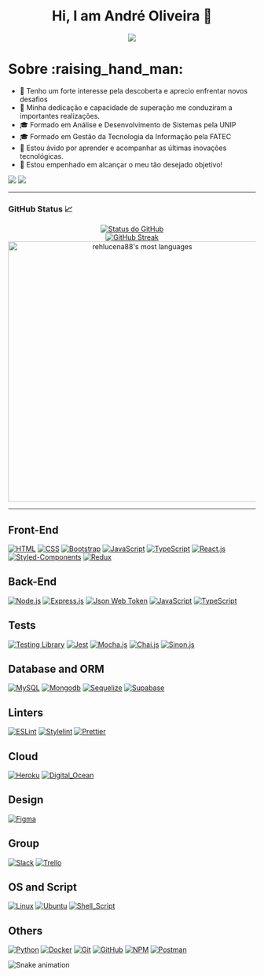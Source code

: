 <h1 align="center">Hi, I am André Oliveira 👋</h1>

<p align="center">
  <a href="#">
    <img src="https://komarev.com/ghpvc/?username=dre-oliveira&color=blueviolet&label=👀+Profile+views">
  </a>
</p>

<h1>Sobre :raising_hand_man:</h1>

- 🏁 Tenho um forte interesse pela descoberta e aprecio enfrentar novos desafios
- 🏅 Minha dedicação e capacidade de superação me conduziram a importantes realizações.
- 🎓 Formado em Análise e Desenvolvimento de Sistemas pela UNIP
- 🎓 Formado em Gestão da Tecnologia da Informação pela FATEC
- 🧠 Estou ávido por aprender e acompanhar as últimas inovações tecnológicas.
- 💼 Estou empenhado em alcançar o meu tão desejado objetivo!

<p>
  <a href="hhttps://www.linkedin.com/in/dreoliveira"><img src="https://img.shields.io/badge/-LinkedIn-%230077B5?style=for-the-badge&logo=linkedin&logoColor=white" target="_blank"></a>
  <a href="mailto:work.dreoliveira@gmail.com"><img src="https://img.shields.io/badge/Gmail-D14836?style=for-the-badge&logo=gmail&logoColor=white" target="_blank"></a>
</p>


<hr>

<h3 align="left">GitHub Status 📈</h3>

<p align="center">
  <a href="#">
    <img alt="Status do GitHub" src="https://github-readme-stats-sigma-five.vercel.app/api?username=dre-oliveira&show_icons=true&theme=react">
  </a>
  <br />
  <a href="#">
    <img alt="GitHub Streak" src="https://github-readme-streak-stats.herokuapp.com/?user=dre-oliveira&theme=react">
  </a>
  <img width="530em" src="https://github-readme-stats.vercel.app/api/top-langs/?username=dre-oliveira&layout=compact&theme=react" alt="rehlucena88's most languages"/>
</p>

<hr>

<h2 align="left">Front-End</h2>

[![HTML][HTML-card]][HTML-url]
[![CSS][CSS-card]][CSS-url]
[![Bootstrap][Bootstrap-card]][Bootstrap-url]
[![JavaScript][JavaScript-card]][JavaScript-url]
[![TypeScript][TypeScript-card]][TypeScript-url]
[![React.js][React.js-card]][React.js-url]
[![Styled-Components][Styled-Components-card]][Styled-Components-url]
[![Redux][Redux-card]][Redux-url]

<h2 align="left">Back-End</h2>

[![Node.js][Node.js-card]][Node.js-url]
[![Express.js][Express.js-card]][Express.js-url]
[![Json Web Token][JWT-card]][JWT-url]
[![JavaScript][JavaScript-card]][JavaScript-url]
[![TypeScript][TypeScript-card]][TypeScript-url]

<h2 align="left">Tests</h2>

[![Testing Library][RTL-card]][RTL-url]
[![Jest][Jest-card]][Jest-url]
[![Mocha.js][Mocha.js-card]][Mocha.js-url]
[![Chai.js][Chai.js-card]][Chai.js-url]
[![Sinon.js][Sinon.js-card]][Sinon.js-url]

<h2 align="left">Database and ORM</h2>

[![MySQL][MySQL-card]][MySQL-url]
[![Mongodb][Mongodb-card]][Mongodb-url]
[![Sequelize][Sequelize-card]][Sequelize-url]
[![Supabase][Supabase-card]][Supabase-url]

<h2 align="left">Linters</h2>

[![ESLint][ESLint-card]][ESLint-url]
[![Stylelint][Stylelint-card]][Stylelint-url]
[![Prettier][Prettier-card]][Prettier-url]

<h2 align="left">Cloud</h2>

[![Heroku][Heroku-card]][Heroku-url]
[![Digital_Ocean][Digital-Ocean-card]][Digital-Ocean-url]

<h2 align="left">Design</h2>

[![Figma][Figma-card]][Figma-url]

<h2 align="left">Group</h2>

[![Slack][Slack-card]][Slack-url]
[![Trello][Trello-card]][Trello-url]

<h2 align="left">OS and Script</h2>

[![Linux][Linux-card]][Linux-url]
[![Ubuntu][Ubuntu-card]][Ubuntu-url]
[![Shell_Script][Shell-Script-card]][Shell-Script-url]

<h2 align="left">Others</h2>

[![Python][Python-card]][Python-url]
[![Docker][Docker-card]][Docker-url]
[![Git][Git-card]][Git-url]
[![GitHub][GitHub]][GitHub-url]
[![NPM][NPM-card]][NPM-url]
[![Postman][Postman-card]][Postman-url]

[Node.js-card]: https://img.shields.io/badge/Node.js-339933?style=for-the-badge&logo=nodedotjs&logoColor=black
[Node.js-url]: https://nodejs.org

[NPM-card]: https://img.shields.io/badge/npm-CB3837?style=for-the-badge&logo=npm&logoColor=white
[NPM-url]: https://docs.npmjs.com/about-npm

[React.js-card]: https://img.shields.io/badge/React-20232A?style=for-the-badge&logo=react&logoColor=61DAFB
[React.js-url]: https://react.dev

[Styled-Components-card]: https://img.shields.io/badge/Styled_components-BEC3C9?style=for-the-badge&logo=styled-components&logoColor=A05688
[Styled-Components-url]: https://styled-components.com

[HTML-card]: https://img.shields.io/badge/HTML5-E34F26?style=for-the-badge&logo=html5&logoColor=white
[HTML-url]: https://www.w3.org/html

[CSS-card]: https://img.shields.io/badge/CSS3-1572B6?style=for-the-badge&logo=css3&logoColor=white
[CSS-url]: https://developer.mozilla.org/pt-BR/docs/Web/CSS

[Bootstrap-card]: https://img.shields.io/badge/Bootstrap-563D7C?style=for-the-badge&logo=bootstrap&logoColor=white
[Bootstrap-url]: https://getbootstrap.com

[JavaScript-card]: https://img.shields.io/badge/JavaScript-F7DF1E?style=for-the-badge&logo=javascript&logoColor=black
[JavaScript-url]: https://developer.mozilla.org/pt-BR/docs/Web/JavaScript

[TypeScript-card]: https://img.shields.io/badge/TypeScript-007ACC?style=for-the-badge&logo=typescript&logoColor=white
[TypeScript-url]: https://www.typescriptlang.org/pt

[Python-card]: https://img.shields.io/badge/Python-3670A0?style=for-the-badge&logo=python&logoColor=ffdd54
[Python-url]: https://www.python.org

[Mongodb-card]: https://img.shields.io/badge/Mongodb-47A248?style=for-the-badge&logo=mongodb&logoColor=black
[Mongodb-url]: https://www.mongodb.com

[MySQL-card]: https://img.shields.io/badge/MySQL-225372?style=for-the-badge&logo=mysql&logoColor=white
[MySQL-url]: https://www.mysql.com

[Sequelize-card]: https://img.shields.io/badge/Sequelize-323330?style=for-the-badge&logo=sequelize&logoColor=blue
[Sequelize-url]: https://sequelize.org

[Supabase-card]: https://img.shields.io/badge/Supabase-181818?style=for-the-badge&logo=supabase&logoColor=#3ECFB2
[Supabase-url]: https://supabase.com

[Jest-card]: https://img.shields.io/badge/Jest-FFF?style=for-the-badge&logo=jest&logoColor=C03B13
[Jest-url]: https://jestjs.io/pt-BR

[RTL-card]: https://img.shields.io/badge/Testing_Library-18191A?style=for-the-badge&logo=testing-library&logoColor=FE4646
[RTL-url]: https://testing-library.com/docs/react-testing-library/intro

[Mocha.js-card]: https://img.shields.io/badge/Mocha.js-323330?style=for-the-badge&logo=mocha&logoColor=Brown
[Mocha.js-url]: https://mochajs.org

[Chai.js-card]: https://img.shields.io/badge/Chai.js-323330?style=for-the-badge&logo=chai&logoColor=red
[Chai.js-url]: https://www.chaijs.com

[Sinon.js-card]: https://img.shields.io/badge/Sinon.js-323330?style=for-the-badge&logo=sinon
[Sinon.js-url]: https://sinonjs.org

[Git-card]: https://img.shields.io/badge/Git-F05032?style=for-the-badge&logo=git&logoColor=white
[Git-url]: https://git-scm.com

[GitHub]: https://img.shields.io/badge/Github-181717?style=for-the-badge&logo=github&logoColor=white
[GitHub-url]: https://github.com

[Docker-card]: https://img.shields.io/badge/Docker-1C90ED?style=for-the-badge&logo=docker&logoColor=white
[Docker-url]: https://www.docker.com

[Express.js-card]: https://img.shields.io/badge/Express.js-000000?style=for-the-badge&logo=express&logoColor=white
[Express.js-url]: https://expressjs.com

[Redux-card]: https://img.shields.io/badge/Redux-764ABC?style=for-the-badge&logo=redux&logoColor=white
[Redux-url]: https://redux.js.org

[JWT-card]: https://img.shields.io/badge/Json%20web%20tokens-323330?style=for-the-badge&logo=json-web-tokens&logoColor=pink
[JWT-url]: https://jwt.io/introduction

[Shell-Script-card]: https://img.shields.io/badge/Shell_Script-000000?style=for-the-badge&logo=gnu-bash&logoColor=white
[Shell-Script-url]: https://www.shellscript.sh

[Linux-card]: https://img.shields.io/badge/Linux-EFBB21?style=for-the-badge&logo=linux&logoColor=000
[Linux-url]: https://www.linux.org

[Ubuntu-card]: https://img.shields.io/badge/Ubuntu-E95420?style=for-the-badge&logo=ubuntu&logoColor=white
[Ubuntu-url]: https://ubuntu.com

[Heroku-card]: https://img.shields.io/badge/Heroku-430098?style=for-the-badge&logo=heroku&logoColor=white
[Heroku-url]: https://heroku.com

[Digital-Ocean-card]: https://img.shields.io/badge/Digital_Ocean-0080FF?style=for-the-badge&logo=DigitalOcean&logoColor=white
[Digital-Ocean-url]: https://www.digitalocean.com

[Postman-card]: https://img.shields.io/badge/Postman-FF6C37?style=for-the-badge&logo=Postman&logoColor=white
[Postman-url]: https://postman.com

[Figma-card]: https://img.shields.io/badge/Figma-F24E1E?style=for-the-badge&logo=figma&logoColor=white
[Figma-url]: https://www.figma.com

[Slack-card]: https://img.shields.io/badge/Slack-4A154B?style=for-the-badge&logo=slack&logoColor=white
[Slack-url]: https://slack.com/intl/pt-br

[ESLint-card]: https://img.shields.io/badge/Eslint-3A33D1?style=for-the-badge&logo=eslint&logoColor=white
[ESLint-url]: https://eslint.org

[Prettier-card]: https://img.shields.io/badge/Prettier-1A2C34?style=for-the-badge&logo=prettier&logoColor=F7BA3E
[Prettier-url]: https://prettier.io

[Stylelint-card]: https://img.shields.io/badge/Stylelint-000?style=for-the-badge&logo=stylelint&logoColor=white
[Stylelint-url]: https://stylelint.io

[Trello-card]: https://img.shields.io/badge/Trello-0052CC?style=for-the-badge&logo=trello&logoColor=white
[Trello-url]: https://trello.com/pt-BR
  
![Snake animation](https://github.com/dre-oliveira/dre-oliveira/blob/output/github-contribution-grid-snake.svg)
